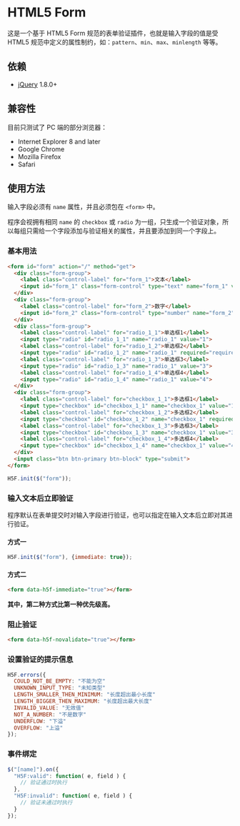 # HTML5 Form

这是一个基于 HTML5 Form 规范的表单验证插件，也就是输入字段的值是受 HTML5 规范中定义的属性制约，如：`pattern`、`min`、`max`、`minlength` 等等。

## 依赖

* [jQuery](http://jquery.com/) 1.8.0+

## 兼容性

目前只测试了 PC 端的部分浏览器：

* Internet Explorer 8 and later
* Google Chrome
* Mozilla Firefox
* Safari

## 使用方法

输入字段必须有 `name` 属性，并且必须包在 `<form>` 中。

程序会视拥有相同 `name` 的 `checkbox` 或 `radio` 为一组，只生成一个验证对象，所以每组只需给一个字段添加与验证相关的属性，并且要添加到同一个字段上。

### 基本用法

```html
<form id="form" action="/" method="get">
  <div class="form-group">
    <label class="control-label" for="form_1">文本</label>
    <input id="form_1" class="form-control" type="text" name="form_1" value="" pattern=".*0" required="required" minlength="2" maxlength="4">
  </div>
  <div class="form-group">
    <label class="control-label" for="form_2">数字</label>
    <input id="form_2" class="form-control" type="number" name="form_2" value="" required="required" min="5" max="10" pattern=".*0">
  </div>
  <div class="form-group">
    <label class="control-label" for="radio_1_1">单选框1</label>
    <input type="radio" id="radio_1_1" name="radio_1" value="1">
    <label class="control-label" for="radio_1_2">单选框2</label>
    <input type="radio" id="radio_1_2" name="radio_1" required="required" value="2">
    <label class="control-label" for="radio_1_3">单选框3</label>
    <input type="radio" id="radio_1_3" name="radio_1" value="3">
    <label class="control-label" for="radio_1_4">单选框4</label>
    <input type="radio" id="radio_1_4" name="radio_1" value="4">
  </div>
  <div class="form-group">
    <label class="control-label" for="checkbox_1_1">多选框1</label>
    <input type="checkbox" id="checkbox_1_1" name="checkbox_1" value="1">
    <label class="control-label" for="checkbox_1_2">多选框2</label>
    <input type="checkbox" id="checkbox_1_2" name="checkbox_1" required="required" value="2">
    <label class="control-label" for="checkbox_1_3">多选框3</label>
    <input type="checkbox" id="checkbox_1_3" name="checkbox_1" value="3">
    <label class="control-label" for="checkbox_1_4">多选框4</label>
    <input type="checkbox" id="checkbox_1_4" name="checkbox_1" value="4">
  </div>
  <input class="btn btn-primary btn-block" type="submit">
</form>
```

```javascript
H5F.init($("form"));
```

### 输入文本后立即验证

程序默认在表单提交时对输入字段进行验证，也可以指定在输入文本后立即对其进行验证。

#### 方式一

```javascript
H5F.init($("form"), {immediate: true});
```

#### 方式二

```html
<form data-h5f-immediate="true"></form>
```

**其中，第二种方式比第一种优先级高。**

### 阻止验证

```html
<form data-h5f-novalidate="true"></form>
```

### 设置验证的提示信息

```javascript
H5F.errors({
  COULD_NOT_BE_EMPTY: "不能为空"
  UNKNOWN_INPUT_TYPE: "未知类型"
  LENGTH_SMALLER_THEN_MINIMUM: "长度超出最小长度"
  LENGTH_BIGGER_THEN_MAXIMUM: "长度超出最大长度"
  INVALID_VALUE: "无效值"
  NOT_A_NUMBER: "不是数字"
  UNDERFLOW: "下溢"
  OVERFLOW: "上溢"
});
```

### 事件绑定

```javascript
$("[name]").on({
  "H5F:valid": function( e, field ) {
    // 验证通过时执行
  },
  "H5F:invalid": function( e, field ) {
    // 验证未通过时执行
  }
});
```
